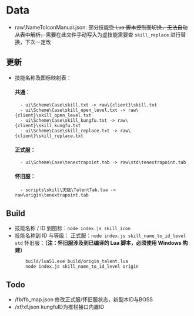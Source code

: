 # Data
- raw\NameToIconManual.json: 部分技能~~受 Lua 脚本控制而切换，无法自动从表中解析，需要在此文件手动写入~~为虚技能需要查 `skill_replace` 进行替换，下次一定改

## 更新
- 技能名称及图标映射表：

    #### 共通：
        - ui\Scheme\Case\skill.txt -> raw\{client}\skill.txt
        - ui\Scheme\Case\skill_open_level.txt -> raw\{client}\skill_open_level.txt
        - ui\Scheme\Case\skill_kungfu.txt -> raw\{client}\skill_kungfu.txt
        - ui\Scheme\Case\skill_replace.txt -> raw\{client}\skill_replace.txt
    #### 正式服：
        - ui\Scheme\Case\tenextrapoint.tab -> raw\std\tenextrapoint.tab
    #### 怀旧服：
        - scripts\skill\天赋\TalentTab.lua -> raw\origin\tenextrapoint.tab

## Build
- 技能名称 / ID 到图标：`node index.js skill_icon`
- 技能名称到 ID 与等级：
    正式服：`node index.js skill_name_to_id_level std`
    怀旧服：**（注：怀旧服涉及到已编译的 Lua 脚本，必须使用 Windows 构建）**
    ```
        build/lua51.exe build/origin_talent.lua
        node index.js skill_name_to_id_level origin
    ```

## Todo
+ /fb/fb_map.json 修改正式服/怀旧服状态，新副本ID与BOSS
+ /xf/xf.json  kungfuID为推栏接口内置ID
